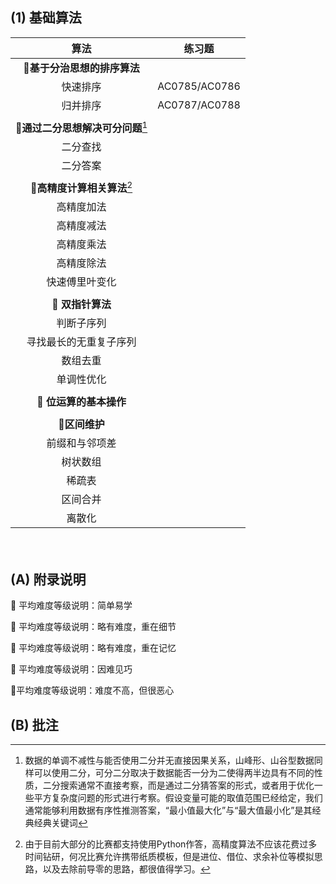 ## (1) 基础算法

|   算法   |    练习题     |
| :------: | :-----------: |
| **:green_book:基于分治思想的排序算法** |  |
| 快速排序 | AC0785/AC0786 |
| 归并排序 | AC0787/AC0788 |
|  |  |
| **:ledger:通过二分思想解决可分问题**[^1] |        |
| 二分查找 |        |
| 二分答案 | |
|  | |
|**:poop:高精度计算相关算法**[^2]|			|
|   高精度加法   |        |
|   高精度减法   |        |
|   高精度乘法   |        |
|   高精度除法   |        |
| 快速傅里叶变化 |        |
|  | |
|     **:blue_book: 双指针算法**     |      |
|       判断子序列       |      |
| 寻找最长的无重复子序列 |      |
|        数组去重        |      |
|       单调性优化       |      |
|  | |
| **:blue_book: 位运算的基本操作** | |
|  | |
| **:ledger:区间维护** | |
| 前缀和与邻项差 | |
| 树状数组 | |
| 稀疏表 | |
| 区间合并 | |
| 离散化 | |



　



## (A) 附录说明

:green_book: 平均难度等级说明：简单易学

:blue_book: 平均难度等级说明：略有难度，重在细节

:ledger: 平均难度等级说明：略有难度，重在记忆

:closed_book: 平均难度等级说明：因难见巧

:poop:平均难度等级说明：难度不高，但很恶心



## (B) 批注

[^1]: 数据的单调不减性与能否使用二分并无直接因果关系，山峰形、山谷型数据同样可以使用二分，可分二分取决于数据能否一分为二使得两半边具有不同的性质，二分搜索通常不直接考察，而是通过二分猜答案的形式，或者用于优化一些平方复杂度问题的形式进行考察。假设变量可能的取值范围已经给定，我们通常能够利用数据有序性推测答案，“最小值最大化”与“最大值最小化”是其经典经典关键词

[^2]: 由于目前大部分的比赛都支持使用Python作答，高精度算法不应该花费过多时间钻研，何况比赛允许携带纸质模板，但是进位、借位、求余补位等模拟思路，以及去除前导零的思路，都很值得学习。

